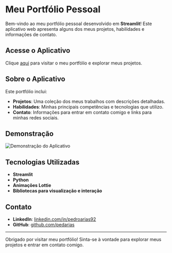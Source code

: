 # Meu Portfólio Pessoal

Bem-vindo ao meu portfólio pessoal desenvolvido em **Streamlit**! Este aplicativo web apresenta alguns dos meus projetos, habilidades e informações de contato.

## Acesse o Aplicativo

Clique [aqui](link_para_o_seu_app) para visitar o meu portfólio e explorar meus projetos.

## Sobre o Aplicativo

Este portfólio inclui:

- **Projetos**: Uma coleção dos meus trabalhos com descrições detalhadas.
- **Habilidades**: Minhas principais competências e tecnologias que utilizo.
- **Contato**: Informações para entrar em contato comigo e links para minhas redes sociais.

## Demonstração

![Demonstração do Aplicativo](./assets/portfolio_demo.gif)

## Tecnologias Utilizadas

- **Streamlit**
- **Python**
- **Animações Lottie**
- **Bibliotecas para visualização e interação**

## Contato

- **LinkedIn**: [linkedin.com/in/pedroarias92](https://linkedin.com/in/pedroarias92)
- **GitHub**: [github.com/pedarias](https://github.com/pedarias)

---

Obrigado por visitar meu portfólio! Sinta-se à vontade para explorar meus projetos e entrar em contato comigo.
